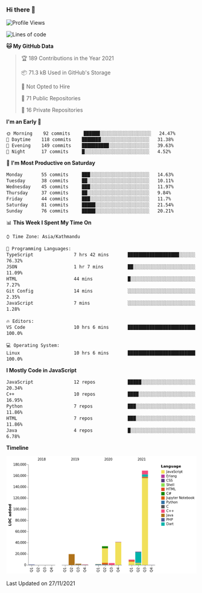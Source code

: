 ### Hi there 👋


<!--START_SECTION:waka-->
![Profile Views](http://img.shields.io/badge/Profile%20Views-0-blue)

![Lines of code](https://img.shields.io/badge/From%20Hello%20World%20I%27ve%20Written-308699%20lines%20of%20code-blue)

**🐱 My GitHub Data** 

> 🏆 189 Contributions in the Year 2021
 > 
> 📦 71.3 kB Used in GitHub's Storage 
 > 
> 🚫 Not Opted to Hire
 > 
> 📜 71 Public Repositories 
 > 
> 🔑 16 Private Repositories  
 > 
**I'm an Early 🐤** 

```text
🌞 Morning    92 commits     ██████░░░░░░░░░░░░░░░░░░░   24.47% 
🌆 Daytime    118 commits    ███████░░░░░░░░░░░░░░░░░░   31.38% 
🌃 Evening    149 commits    ██████████░░░░░░░░░░░░░░░   39.63% 
🌙 Night      17 commits     █░░░░░░░░░░░░░░░░░░░░░░░░   4.52%

```
📅 **I'm Most Productive on Saturday** 

```text
Monday       55 commits     ███░░░░░░░░░░░░░░░░░░░░░░   14.63% 
Tuesday      38 commits     ██░░░░░░░░░░░░░░░░░░░░░░░   10.11% 
Wednesday    45 commits     ███░░░░░░░░░░░░░░░░░░░░░░   11.97% 
Thursday     37 commits     ██░░░░░░░░░░░░░░░░░░░░░░░   9.84% 
Friday       44 commits     ███░░░░░░░░░░░░░░░░░░░░░░   11.7% 
Saturday     81 commits     █████░░░░░░░░░░░░░░░░░░░░   21.54% 
Sunday       76 commits     █████░░░░░░░░░░░░░░░░░░░░   20.21%

```


📊 **This Week I Spent My Time On** 

```text
⌚︎ Time Zone: Asia/Kathmandu

💬 Programming Languages: 
TypeScript               7 hrs 42 mins       ███████████████████░░░░░░   76.32% 
JSON                     1 hr 7 mins         ██░░░░░░░░░░░░░░░░░░░░░░░   11.09% 
HTML                     44 mins             █░░░░░░░░░░░░░░░░░░░░░░░░   7.27% 
Git Config               14 mins             ░░░░░░░░░░░░░░░░░░░░░░░░░   2.35% 
JavaScript               7 mins              ░░░░░░░░░░░░░░░░░░░░░░░░░   1.28%

🔥 Editors: 
VS Code                  10 hrs 6 mins       █████████████████████████   100.0%

💻 Operating System: 
Linux                    10 hrs 6 mins       █████████████████████████   100.0%

```

**I Mostly Code in JavaScript** 

```text
JavaScript               12 repos            █████░░░░░░░░░░░░░░░░░░░░   20.34% 
C++                      10 repos            ████░░░░░░░░░░░░░░░░░░░░░   16.95% 
Python                   7 repos             ███░░░░░░░░░░░░░░░░░░░░░░   11.86% 
HTML                     7 repos             ███░░░░░░░░░░░░░░░░░░░░░░   11.86% 
Java                     4 repos             █░░░░░░░░░░░░░░░░░░░░░░░░   6.78%

```


**Timeline**

![Chart not found](https://raw.githubusercontent.com/voidash/voidash/main/charts/bar_graph.png) 


 Last Updated on 27/11/2021
<!--END_SECTION:waka-->


<!--
**voidash/voidash** is a ✨ _special_ ✨ repository because its `README.md` (this file) appears on your GitHub profile.

Here are some ideas to get you started:

- 🔭 I’m currently working on ...
- 🌱 I’m currently learning ...
- 👯 I’m looking to collaborate on ...
- 🤔 I’m looking for help with ...
- 💬 Ask me about ...
- 📫 How to reach me: ...
- 😄 Pronouns: ...
- ⚡ Fun fact: ...
-->
